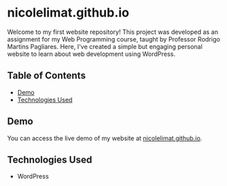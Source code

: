 # nicolelimat.github.io

Welcome to my first website repository! This project was developed as an assignment for my Web Programming course, taught by Professor Rodrigo Martins Pagliares. Here, I've created a simple but engaging personal website to learn about web development using WordPress.

## Table of Contents

- [Demo](#demo)
- [Technologies Used](#technologies-used)

## Demo

You can access the live demo of my website at [nicolelimat.github.io](https://nicolelimat.github.io).

## Technologies Used

- WordPress
